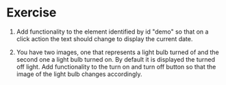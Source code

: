# Exercise 

1. Add functionality to the element identified by id "demo" so that on a click action the text
should change to display the current date.

2. You have two images, one that represents a light bulb turned of and the second one a light bulb turned on.
By default it is displayed the turned off light. Add functionality to the turn on and turn off button so that
the image of the light bulb changes accordingly.

